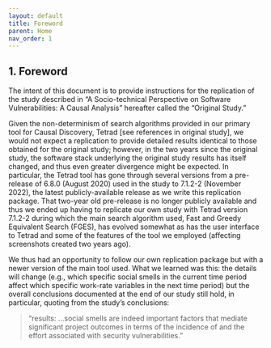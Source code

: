 ```yaml
---
layout: default
title: Foreword
parent: Home
nav_order: 1
---
```



## 1. Foreword

The intent of this document is to provide instructions for the replication of the study described in “A Socio-technical Perspective on Software Vulnerabilities: A Causal Analysis” hereafter called the “Original Study.”

Given the non-determinism of search algorithms provided in our primary tool for Causal Discovery, Tetrad [see references in original study], we would not expect a replication to provide detailed results identical to those obtained for the original study; however, in the two years since the original study, the software stack underlying the original study results has itself changed, and thus even greater divergence might be expected. In particular, the Tetrad tool has gone through several versions from a pre-release of 6.8.0 (August 2020) used in the study to 7.1.2-2 (November 2022), the latest publicly-available release as we write this replication package. That two-year old pre-release is no longer publicly available and thus we ended up having to replicate our own study with Tetrad version 7.1.2-2 during which the main search algorithm used, Fast and Greedy Equivalent Search (FGES), has evolved somewhat as has the user interface to Tetrad and some of the features of the tool we employed (affecting screenshots created two years ago).

We thus had an opportunity to follow our own replication package but with a newer version of the main tool used. What we learned was this: the details will change (e.g., which specific social smells in the current time period affect which specific work-rate variables in the next time period) but the overall conclusions documented at the end of our study still hold, in particular, quoting from the study’s conclusions:

> “results: …social smells are indeed important factors that mediate significant project outcomes in terms of the incidence of and the effort associated with security vulnerabilities.”
